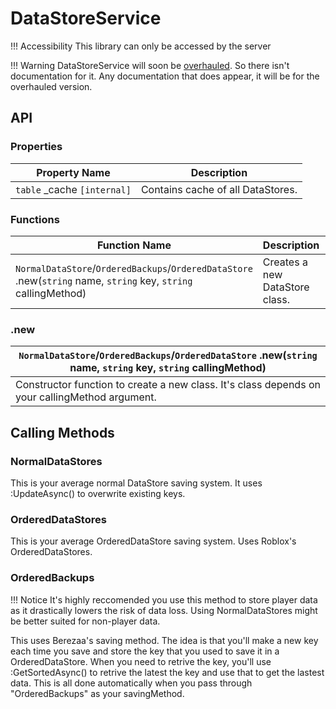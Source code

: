 # DataStoreService

!!! Accessibility
    This library can only be accessed by the server

!!! Warning
    DataStoreService will soon be [overhauled](https://github.com/DontRevealMe/Framework/issues/6). So there isn't documentation for it.
    Any documentation that does appear, it will be for the overhauled version.

## API

### Properties

| Property Name | Description |
|---------------|-------------|
| ``table`` _cache ``[internal]`` | Contains cache of all DataStores. |

### Functions

| Function Name | Description | Returns |
|---------------|-------------|---------|
| ``NormalDataStore``/``OrderedBackups``/``OrderedDataStore`` .new(``string`` name, ``string`` key, ``string`` callingMethod) | Creates a new DataStore class. | ``DataStore`` |

### .new

| ``NormalDataStore``/``OrderedBackups``/``OrderedDataStore`` .new(``string`` name, ``string`` key, ``string`` callingMethod) |
|----------------------------------------------------------------------------------------------------------------------|
| Constructor function to create a new class. It's class depends on your callingMethod argument. |

## Calling Methods

### NormalDataStores

This is your average normal DataStore saving system. It uses :UpdateAsync() to overwrite existing keys.

### OrderedDataStores

This is your average OrderedDataStore saving system. Uses Roblox's OrderedDataStores.

### OrderedBackups

!!! Notice
    It's highly reccomended you use this method to store player data as it drastically lowers the risk of data loss. Using NormalDataStores might be better suited for non-player data.

This uses Berezaa's saving method. The idea is that you'll make a new key each time you save and store the key that you used to save it in a OrderedDataStore. When you need to retrive the key, you'll use :GetSortedAsync() to retrive the latest the key and use that to get the lastest data. This is all done automatically when you pass through "OrderedBackups" as your savingMethod.
